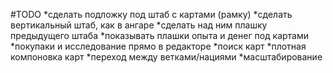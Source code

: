 #TODO
*сделать подложку под штаб с картами (рамку)
*сделать вертикальный штаб, как в ангаре
*сделать над ним плашку предыдущего штаба
*показывать плашки опыта и денег под картами
*покупаки и исследование прямо в редакторе
*поиск карт
*плотная компоновка карт
*переход между ветками/нациями
*масштабирование